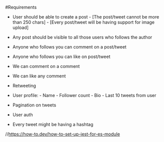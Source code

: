 #Requirements 

- User should be able to create a post
          - [The post/tweet cannot be more than 250 chars]
          - [Every post/tweet will be having support for image upload]

- Any post should be visible to all those users who follows the author
- Anyone who follows you can comment on a post/tweet
- Anyone who follows you can like on post/tweet
- We can comment on a comment
- We can like any comment
- Retweeting

- User profile:
          - Name
          - Follower count
          - Bio
          - Last 10 tweets from user

- Pagination on tweets
- User auth

- Every tweet might be having a hashtag

//https://how-to.dev/how-to-set-up-jest-for-es-module